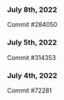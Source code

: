 ### July 8th, 2022

Commit #284050

### July 5th, 2022

Commit #314353


### July 4th, 2022

Commit #72281
